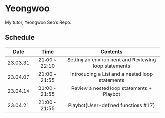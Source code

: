 # Yeongwoo
My tutor, Yeongwoo Seo's Repo.

## Schedule

|   Date   |      Time     |                       Contents                       |
|:--------:|:-------------:|:----------------------------------------------------:|
| 23.03.31 | 21:00 ~ 22:10 | Setting an environment and Reviewing loop statements |
| 23.04.07 | 21:00 ~ 21:55 |    Introducing a List and a nested loop statements   |
| 23.04.14 | 21:00 ~ 21:55 |       Review a nested loop statements + Playbot      |
| 23.04.21 | 21:00 ~ 21:55 |          Playbot(User-defined functions #17)         |